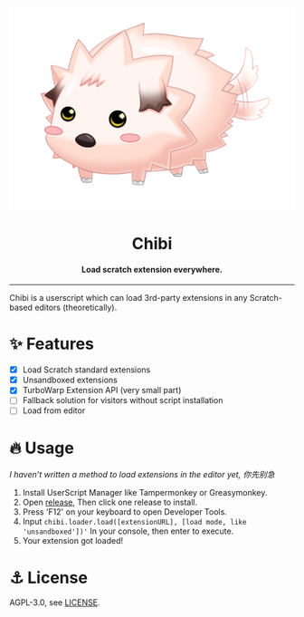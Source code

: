 <div align="center">

<img alt="logo" src="./assets/chibi.png">

# Chibi
#### Load scratch extension everywhere.

</div>

---

Chibi is a userscript which can load 3rd-party extensions in any Scratch-based editors (theoretically).
# ✨ Features
- [x] Load Scratch standard extensions
- [x] Unsandboxed extensions
- [x] TurboWarp Extension API (very small part)
- [ ] Fallback solution for visitors without script installation
- [ ] Load from editor

# 🔥 Usage
*I haven’t written a method to load extensions in the editor yet, 你先别急*

1. Install UserScript Manager like Tampermonkey or Greasymonkey.
2. Open [release](https://github.com/SimonShiki/chibi/releases), Then click one release to install.
3. Press 'F12' on your keyboard to open Developer Tools.
4. Input ``chibi.loader.load([extensionURL], [load mode, like 'unsandboxed'])'`` In your console, then enter to execute.
5. Your extension got loaded!

# ⚓ License
AGPL-3.0, see [LICENSE](./LICENSE).
